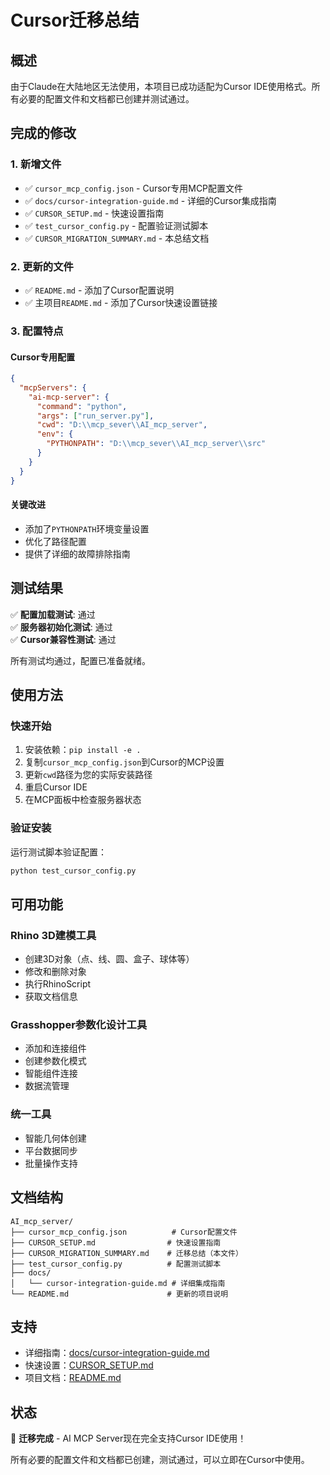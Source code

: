 # Cursor迁移总结

## 概述

由于Claude在大陆地区无法使用，本项目已成功适配为Cursor IDE使用格式。所有必要的配置文件和文档都已创建并测试通过。

## 完成的修改

### 1. 新增文件
- ✅ `cursor_mcp_config.json` - Cursor专用MCP配置文件
- ✅ `docs/cursor-integration-guide.md` - 详细的Cursor集成指南
- ✅ `CURSOR_SETUP.md` - 快速设置指南
- ✅ `test_cursor_config.py` - 配置验证测试脚本
- ✅ `CURSOR_MIGRATION_SUMMARY.md` - 本总结文档

### 2. 更新的文件
- ✅ `README.md` - 添加了Cursor配置说明
- ✅ 主项目`README.md` - 添加了Cursor快速设置链接

### 3. 配置特点

#### Cursor专用配置
```json
{
  "mcpServers": {
    "ai-mcp-server": {
      "command": "python",
      "args": ["run_server.py"],
      "cwd": "D:\\mcp_sever\\AI_mcp_server",
      "env": {
        "PYTHONPATH": "D:\\mcp_sever\\AI_mcp_server\\src"
      }
    }
  }
}
```

#### 关键改进
- 添加了`PYTHONPATH`环境变量设置
- 优化了路径配置
- 提供了详细的故障排除指南

## 测试结果

✅ **配置加载测试**: 通过  
✅ **服务器初始化测试**: 通过  
✅ **Cursor兼容性测试**: 通过  

所有测试均通过，配置已准备就绪。

## 使用方法

### 快速开始
1. 安装依赖：`pip install -e .`
2. 复制`cursor_mcp_config.json`到Cursor的MCP设置
3. 更新`cwd`路径为您的实际安装路径
4. 重启Cursor IDE
5. 在MCP面板中检查服务器状态

### 验证安装
运行测试脚本验证配置：
```bash
python test_cursor_config.py
```

## 可用功能

### Rhino 3D建模工具
- 创建3D对象（点、线、圆、盒子、球体等）
- 修改和删除对象
- 执行RhinoScript
- 获取文档信息

### Grasshopper参数化设计工具
- 添加和连接组件
- 创建参数化模式
- 智能组件连接
- 数据流管理

### 统一工具
- 智能几何体创建
- 平台数据同步
- 批量操作支持

## 文档结构

```
AI_mcp_server/
├── cursor_mcp_config.json          # Cursor配置文件
├── CURSOR_SETUP.md                # 快速设置指南
├── CURSOR_MIGRATION_SUMMARY.md    # 迁移总结（本文件）
├── test_cursor_config.py          # 配置测试脚本
├── docs/
│   └── cursor-integration-guide.md # 详细集成指南
└── README.md                      # 更新的项目说明
```

## 支持

- 详细指南：[docs/cursor-integration-guide.md](docs/cursor-integration-guide.md)
- 快速设置：[CURSOR_SETUP.md](CURSOR_SETUP.md)
- 项目文档：[README.md](README.md)

## 状态

🎉 **迁移完成** - AI MCP Server现在完全支持Cursor IDE使用！

所有必要的配置文件和文档都已创建，测试通过，可以立即在Cursor中使用。
